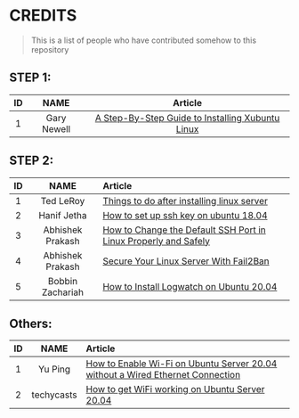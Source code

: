 # CREDITS

> This is a list of people who have contributed somehow to this repository 

## STEP 1:

| ID     |  NAME           |   Article       |                                                                                           
| :----: | :-------------: | :-------------: |
| 1      | Gary Newell     |  [A Step-By-Step Guide to Installing Xubuntu Linux](https://www.lifewire.com/guide-to-installing-xubuntu-linux-2202075)       |


## STEP 2: 

| ID     |  NAME            |   Article       |                                                                                           
| :----: | :-------------:  | :------------- |
| 1      | Ted LeRoy        | [Things to do after installing linux server](https://linuxhandbook.com/things-to-do-after-installing-linux-server/) |
| 2      | Hanif Jetha      | [How to set up ssh key on ubuntu 18.04](https://www.digitalocean.com/community/tutorials/how-to-set-up-ssh-keys-on-ubuntu-1804) |
| 3      | Abhishek Prakash | [How to Change the Default SSH Port in Linux Properly and Safely](https://linuxhandbook.com/change-ssh-port/) |
| 4      | Abhishek Prakash | [Secure Your Linux Server With Fail2Ban](https://linuxhandbook.com/fail2ban-basic/)|
| 5      | Bobbin Zachariah | [How to Install Logwatch on Ubuntu 20.04](https://linoxide.com/how-to-install-logwatch-on-ubuntu-20-04/)|

## Others: 

| ID     |  NAME            |   Article       |                                                                                           
| :----: | :-------------:  | :------------- |
| 1      | Yu Ping          | [How to Enable Wi-Fi on Ubuntu Server 20.04 without a Wired Ethernet Connection](https://yping88.medium.com/how-to-enable-wi-fi-on-ubuntu-server-20-04-without-a-wired-ethernet-connection-42e0b71ca198)| 
| 2      | techycasts       | [How to get WiFi working on Ubuntu Server 20.04](https://www.youtube.com/watch?v=yzCJK_OqFH0) |
